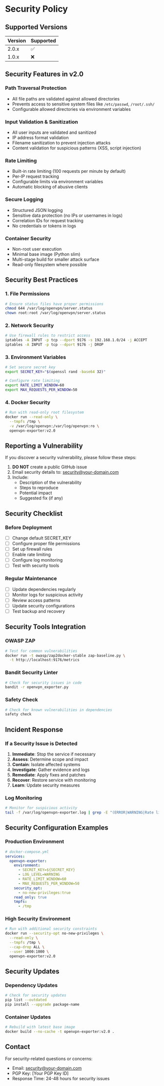 # Security Policy

## Supported Versions

| Version | Supported          |
| ------- | ------------------ |
| 2.0.x   | :white_check_mark: |
| 1.0.x   | :x:                |

## Security Features in v2.0

### Path Traversal Protection
- All file paths are validated against allowed directories
- Prevents access to sensitive system files like `/etc/passwd`, `/root/.ssh/`
- Configurable allowed directories via environment variables

### Input Validation & Sanitization
- All user inputs are validated and sanitized
- IP address format validation
- Filename sanitization to prevent injection attacks
- Content validation for suspicious patterns (XSS, script injection)

### Rate Limiting
- Built-in rate limiting (100 requests per minute by default)
- Per-IP request tracking
- Configurable limits via environment variables
- Automatic blocking of abusive clients

### Secure Logging
- Structured JSON logging
- Sensitive data protection (no IPs or usernames in logs)
- Correlation IDs for request tracking
- No credentials or tokens in logs

### Container Security
- Non-root user execution
- Minimal base image (Python slim)
- Multi-stage build for smaller attack surface
- Read-only filesystem where possible

## Security Best Practices

### 1. File Permissions
```bash
# Ensure status files have proper permissions
chmod 644 /var/log/openvpn/server.status
chown root:root /var/log/openvpn/server.status
```

### 2. Network Security
```bash
# Use firewall rules to restrict access
iptables -A INPUT -p tcp --dport 9176 -s 192.168.1.0/24 -j ACCEPT
iptables -A INPUT -p tcp --dport 9176 -j DROP
```

### 3. Environment Variables
```bash
# Set secure secret key
export SECRET_KEY="$(openssl rand -base64 32)"

# Configure rate limiting
export RATE_LIMIT_WINDOW=60
export MAX_REQUESTS_PER_WINDOW=50
```

### 4. Docker Security
```bash
# Run with read-only root filesystem
docker run --read-only \
  --tmpfs /tmp \
  -v /var/log/openvpn:/var/log/openvpn:ro \
  openvpn-exporter:v2.0
```

## Reporting a Vulnerability

If you discover a security vulnerability, please follow these steps:

1. **DO NOT** create a public GitHub issue
2. Email security details to: security@your-domain.com
3. Include:
   - Description of the vulnerability
   - Steps to reproduce
   - Potential impact
   - Suggested fix (if any)

## Security Checklist

### Before Deployment
- [ ] Change default SECRET_KEY
- [ ] Configure proper file permissions
- [ ] Set up firewall rules
- [ ] Enable rate limiting
- [ ] Configure log monitoring
- [ ] Test with security tools

### Regular Maintenance
- [ ] Update dependencies regularly
- [ ] Monitor logs for suspicious activity
- [ ] Review access patterns
- [ ] Update security configurations
- [ ] Test backup and recovery

## Security Tools Integration

### OWASP ZAP
```bash
# Test for common vulnerabilities
docker run -t owasp/zap2docker-stable zap-baseline.py \
  -t http://localhost:9176/metrics
```

### Bandit Security Linter
```bash
# Check for security issues in code
bandit -r openvpn_exporter.py
```

### Safety Check
```bash
# Check for known vulnerabilities in dependencies
safety check
```

## Incident Response

### If a Security Issue is Detected
1. **Immediate**: Stop the service if necessary
2. **Assess**: Determine scope and impact
3. **Contain**: Isolate affected systems
4. **Investigate**: Gather evidence and logs
5. **Remediate**: Apply fixes and patches
6. **Recover**: Restore service with monitoring
7. **Learn**: Update security measures

### Log Monitoring
```bash
# Monitor for suspicious activity
tail -f /var/log/openvpn-exporter.log | grep -E "(ERROR|WARNING|Rate limit)"
```

## Security Configuration Examples

### Production Environment
```yaml
# docker-compose.yml
services:
  openvpn-exporter:
    environment:
      - SECRET_KEY=${SECRET_KEY}
      - LOG_LEVEL=WARNING
      - RATE_LIMIT_WINDOW=60
      - MAX_REQUESTS_PER_WINDOW=50
    security_opt:
      - no-new-privileges:true
    read_only: true
    tmpfs:
      - /tmp
```

### High Security Environment
```bash
# Run with additional security constraints
docker run --security-opt no-new-privileges \
  --read-only \
  --tmpfs /tmp \
  --cap-drop ALL \
  --user 1000:1000 \
  openvpn-exporter:v2.0
```

## Security Updates

### Dependency Updates
```bash
# Check for security updates
pip list --outdated
pip install --upgrade package-name
```

### Container Updates
```bash
# Rebuild with latest base image
docker build --no-cache -t openvpn-exporter:v2.0 .
```

## Contact

For security-related questions or concerns:
- Email: security@your-domain.com
- PGP Key: [Your PGP Key ID]
- Response Time: 24-48 hours for security issues

